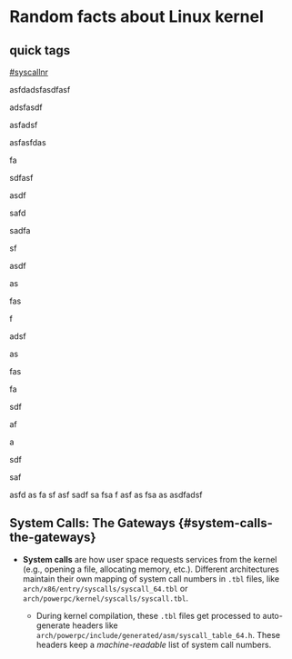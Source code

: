 # Random facts about Linux kernel

## quick tags
[#syscallnr](#system-calls-the-gateways)

asfdadsfasdfasf


adsfasdf

asfadsf

asfasfdas

fa

sdfasf

asdf

safd

sadfa

sf

asdf

as

fas

f



adsf

as

fas

fa

sdf

af

a

sdf

saf

asfd
as
fa
sf
asf
sadf
sa
fsa
f
asf
as
fsa
as
asdfadsf
## System Calls: The Gateways {#system-calls-the-gateways}
- **System calls** are how user space requests services from the kernel (e.g., opening a file, 
  allocating memory, etc.). Different architectures maintain their own mapping of system call 
  numbers in `.tbl` files, like `arch/x86/entry/syscalls/syscall_64.tbl` or 
  `arch/powerpc/kernel/syscalls/syscall.tbl`.

  - During kernel compilation, these `.tbl` files get processed to auto-generate headers like 
    `arch/powerpc/include/generated/asm/syscall_table_64.h`. These headers keep a *machine-readable* 
    list of system call numbers.
